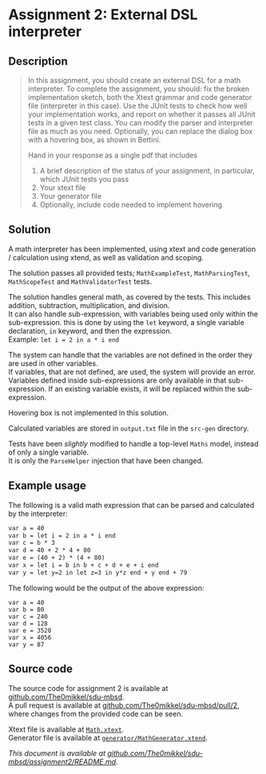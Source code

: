 # Assignment 2: External DSL interpreter

## Description

> In this assignment, you should create an external DSL for a math interpreter. To complete the assignment, you should: fix the broken implementation sketch, both the Xtext grammar and code generator file (interpreter in this case). Use the JUnit tests to check how well your implementation works, and report on whether it passes all JUnit tests in a given test class. You can modify the parser and interpreter file as much as you need. Optionally, you can replace the dialog box with a hovering box, as shown in Bettini.  
> 
> Hand in your response as a single pdf that includes  
> 
> 1. A brief description of the status of your assignment, in particular, which JUnit tests you pass
> 2. Your xtext file
> 3. Your generator file
> 4. Optionally, include code needed to implement hovering

## Solution

A math interpreter has been implemented, using xtext and code generation / calculation using xtend, as well as validation and scoping.

The solution passes all provided tests; `MathExampleTest`, `MathParsingTest`, `MathScopeTest` and `MathValidatorTest` tests.  

The solution handles general math, as covered by the tests. This includes addition, subtraction, multiplication, and division.  
It can also handle sub-expression, with variables being used only within the sub-expression. this is done by using the `let` keyword, a single variable declaration, `in` keyword, and then the expression.  
Example: `let i = 2 in a * i end`

The system can handle that the variables are not defined in the order they are used in other variables.  
If variables, that are not defined, are used, the system will provide an error. Variables defined inside sub-expressions are only available in that sub-expression. If an existing variable exists, it will be replaced within the sub-expression.

Hovering box is not implemented in this solution.

Calculated variables are stored in `output.txt` file in the `src-gen` directory.

Tests have been *slightly* modified to handle a top-level `Maths` model, instead of only a single variable.  
It is only the `ParseHelper` injection that have been changed.

## Example usage

The following is a valid math expression that can be parsed and calculated by the interpreter:

```txt
var a = 40
var b = let i = 2 in a * i end
var c = b * 3
var d = 40 + 2 * 4 + 80
var e = (40 + 2) * (4 + 80)
var x = let i = b in b + c + d + e + i end
var y = let y=2 in let z=3 in y*z end + y end + 79
```

The following would be the output of the above expression:

```
var a = 40
var b = 80
var c = 240
var d = 128
var e = 3528
var x = 4056
var y = 87
```

## Source code

The source code for assignment 2 is available at [github.com/The0mikkel/sdu-mbsd](https://github.com/The0mikkel/sdu-mbsd).  
A pull request is available at [github.com/The0mikkel/sdu-mbsd/pull/2](https://github.com/The0mikkel/sdu-mbsd/pull/2), where changes from the provided code can be seen.

Xtext file is available at [`Math.xtext`](https://github.com/The0mikkel/sdu-mbsd/blob/main/assignment2/dk.sdu.mmmi.mdsd.math/src/dk/sdu/mmmi/mdsd/Math.xtext).  
Generator file is available at [`generator/MathGenerator.xtend`](https://github.com/The0mikkel/sdu-mbsd/blob/main/assignment2/dk.sdu.mmmi.mdsd.math/src/dk/sdu/mmmi/mdsd/generator/MathGenerator.xtend).

*This document is available at [github.com/The0mikkel/sdu-mbsd/assignment2/README.md](https://github.com/The0mikkel/sdu-mbsd/tree/main/assignment2/README.md).*
